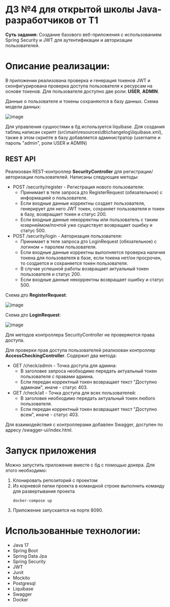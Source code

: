 # ДЗ №4 для открытой школы Java-разработчиков от T1
**Суть задания:** Создание базового веб-приложения с использованием Spring Security и JWT для аутентификации и авторизации пользователей.
# Описание реализации:
В приложении реализована проверка и генерация токенов JWT и сконфигурирована проверка доступа пользователя к ресурсам на основе токенов. Для пользователя доступно две роли: **USER**, **ADMIN**.

Данные о пользователе и токены сохраняются в базу данных. Схема модели данных:

![image](https://github.com/devkabezrooki/t1-security/assets/49373926/c01d6a93-2ee4-4330-addc-69115776e47d)

Для управления сущностями в бд используется liquibase. Для создания таблиц написан скрипт (src\main\resources\db\changelog\liquibase.xml), также в этом скрипте в базу добавляется администратор (username и пароль "admin", роли USER и ADMIN)

## REST API

Реализован REST-контроллер **SecurityController** для регистрации/авторизации пользователей. Написаны следующие методы:

* POST /security/register - Регистрация нового пользователя:
  - Принимает в теле запроса дто RegisterRequest  (обязательное) с информацией о пользователе.
  - Если входные данные корректны создает пользователя, генерирует для него JWT токен, сохраняет пользователя и токен в базу, возвращает токен и статус 200.
  - Если входные данные некорректны или пользователь с таким юзернеймом/почтой уже существует возвращает ошибку и статус 500.
* POST /security/login - Авторизация пользователя:
  - Принимает в теле запроса дто LoginRequest  (обязательное) с логином + паролем пользователя.
  - Если входные данные корректны выполняется проверка наличия токена для пользователя в базе, если токена нет/он просрочен, то создается и сохраняется токен пользователя.
  - В случае успешной работы возвращает актуальный токен пользователя и статус 200.
  - Если входные данные некорректны возвращает ошибку и статус 500.

Схема дто **RegisterRequest**:

![image](https://github.com/devkabezrooki/t1-security/assets/49373926/e720bd1a-98dd-4a1f-a620-bad1598c3764)

Схема дто **LoginRequest**:

![image](https://github.com/devkabezrooki/t1-security/assets/49373926/c4ef0b6f-4e73-4b98-980e-50122b5c3b4a)

Для методов контроллера SecurityController не проверяются права доступа.

Для проверки прав доступа пользователей реализован контроллер **AccessCheckingController**. Содержит два метода:

* GET /check/admin - Точка доступа для админа:
  - В заголовке запроса необходимо передать актуальный токен пользователя с правами админа.
  - Если передан корректный токен возвращает текст "Доступно админам", иначе - статус 403.
* GET /check/all - Точка доступа для всех пользователей:
  - В заголовке необходимо передать актуальный токен любого пользователя.
  - Если передан корректный токен возвращает текст "Доступно всем", иначе - статус 403.

Для взаимодействия с контроллерами добавлен Swagger, доступен по адресу /swagger-ui/index.html.

# Запуск приложения
Можно запустить приложение вместе с бд с помощью докера. Для этого необходимо:

1. Клонировать репозиторий с проектом
2. Из корневой папки проекта в командной строке выполнить команду для развертывания проекта
   ```
   docker-compose up
   ```
3. Приложение запускается на порте 8090.
# Использованные технологии:
* Java 17
* Spring Boot
* Spring Data Jpa
* Spring Security
* JWT
* Junit
* Mockito
* Postgresql
* Liquibase
* Swagger
* Docker
